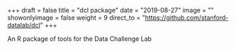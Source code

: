 +++
draft = false
title = "dcl package"
date = "2019-08-27"
image = ""
showonlyimage = false
weight = 9
direct_to = "https://github.com/stanford-datalab/dcl"
+++

An R package of tools for the Data Challenge Lab
